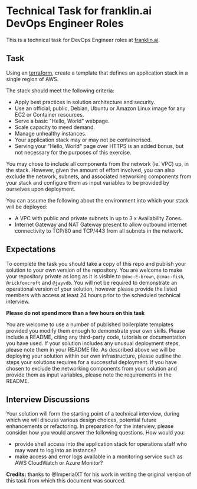 # Technical Task for franklin.ai DevOps Engineer Roles

This is a technical task for DevOps Engineer roles at [franklin.ai](https://franklin.ai).

## Task

Using an [terraform](https://www.terraform.io/), create a template that defines an application stack in a single region of AWS.

The stack should meet the following criteria:

- Apply best practices in solution architecture and security.
- Use an official, public, Debian, Ubuntu or Amazon Linux image for any EC2 or Container resources.
- Serve a basic "Hello, World" webpage.
- Scale capacity to meed demand.
- Manage unhealthy instances.
- Your application stack may or may not be containerised.
- Serving your "Hello, World" page over HTTPS is an added bonus, but not necessary for the purposes of this exercise.

You may chose to include all components from the network (ie. VPC) up, in the stack.
However, given the amount of effort involved, you can also exclude the network, subnets, and associated networking components from your stack and configure them as input variables to be provided by ourselves upon deployment.

You can assume the following about the environment into which your stack will be deployed:

- A VPC with public and private subnets in up to 3 x Availability Zones.
- Internet Gateway and NAT Gateway present to allow outbound internet connectivity to TCP/80 and TCP/443 from all subnets in the network.

## Expectations

To complete the task you should take a copy of this repo and publish your solution to your own version of the repository.
You are welcome to make your repository private as long as it is visible to `@doc-E-brown`, `@cmac-fish`, `@rickfoxcroft` and `@jayvdb`.
You will not be required to demonstrate an operational version of your solution, however please provide the listed members with access at least 24 hours prior to the scheduled technical interview.


**Please do not spend more than a few hours on this task**

You are welcome to use a number of published boilerplate templates provided you modify them enough to demonstrate your own skills.
Please include a README, citing any third-party code, tutorials or documentation you have used.
If your solution includes any unusual deployment steps, please note them in your README file.
As described above we will be deploying your solution within our own infrastructure, please outline the steps your solutions requires for a successful deployment.
If you have chosen to exclude the networking components from your solution and provide them as input variables, please note the requirements in the README.

## Interview Discussions 

Your solution will form the starting point of a technical interview, during which we will discuss various design choices, potential future enhancements or refactoring.
In preparation for the interview, please consider how you would answer the following questions.  How would you:

- provide shell access into the application stack for operations staff who may want to log into an instance?
- make access and error logs available in a monitoring service such as AWS CloudWatch or Azure Monitor?

**Credits:** thanks to @ImperialXT for his work in writing the original version of this task from which this document was sourced.